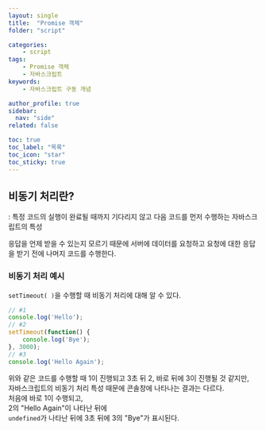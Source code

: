```yaml
---
layout: single
title:  "Promise 객체"
folder: "script"

categories:
    - script
tags:
    - Promise 객체
    - 자바스크립트
keywords:
    - 자바스크립트 구동 개념

author_profile: true
sidebar:
  nav: "side"
related: false

toc: true
toc_label: "목록"
toc_icon: "star"
toc_sticky: true
---
```


## 비동기 처리란?  
 : 특정 코드의 실행이 완료될 때까지 기다리지 않고 다음 코드를 먼저 수행하는 자바스크립트의 특성  

응답을 언제 받을 수 있는지 모르기 때문에 서버에 데이터를 요청하고 요청에 대한 응답을 받기 전에 나머지 코드를 수행한다.  

### 비동기 처리 예시  
`setTimeout( )`을 수행할 때 비동기 처리에 대해 알 수 있다.  

```js
// #1
console.log('Hello');
// #2
setTimeout(function() {
	console.log('Bye');
}, 3000);
// #3
console.log('Hello Again');

```

위와 같은 코드를 수행할 때 1이 진행되고 3초 뒤 2, 바로 뒤에 3이 진행될 것 같지만,  
자바스크립트의 비동기 처리 특성 때문에 콘솔창에 나타나는 결과는 다르다.  
처음에 바로 1이 수행되고,  
2의 "Hello Again"이 나타난 뒤에  
`undefined`가 나타난 뒤에 3초 뒤에 3의 "Bye"가 표시된다.
